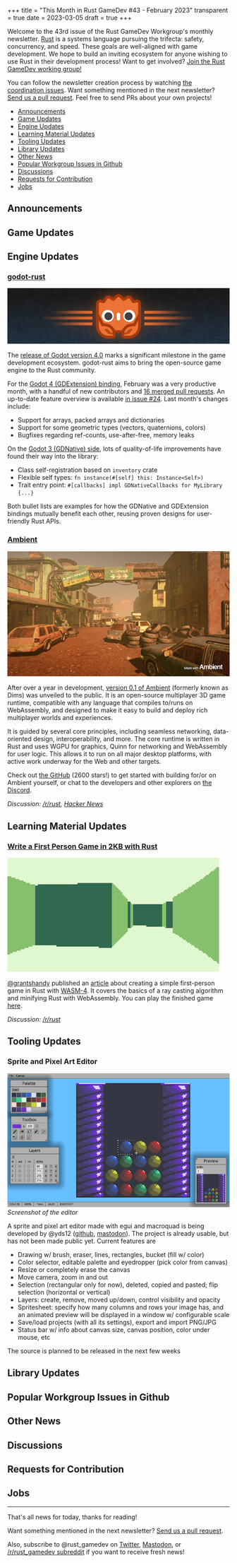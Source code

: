 +++
title = "This Month in Rust GameDev #43 - February 2023"
transparent = true
date = 2023-03-05
draft = true
+++

<!-- no toc -->

<!-- Check the post with markdownlint-->

Welcome to the 43rd issue of the Rust GameDev Workgroup's
monthly newsletter.
[Rust] is a systems language pursuing the trifecta:
safety, concurrency, and speed.
These goals are well-aligned with game development.
We hope to build an inviting ecosystem for anyone wishing
to use Rust in their development process!
Want to get involved? [Join the Rust GameDev working group!][join]

You can follow the newsletter creation process
by watching [the coordination issues][coordination].
Want something mentioned in the next newsletter?
[Send us a pull request][pr].
Feel free to send PRs about your own projects!

[rust]: https://rust-lang.org
[join]: https://github.com/rust-gamedev/wg#join-the-fun
[pr]: https://github.com/rust-gamedev/rust-gamedev.github.io
[coordination]: https://github.com/rust-gamedev/rust-gamedev.github.io/issues?q=label%3Acoordination

- [Announcements](#announcements)
- [Game Updates](#game-updates)
- [Engine Updates](#engine-updates)
- [Learning Material Updates](#learning-material-updates)
- [Tooling Updates](#tooling-updates)
- [Library Updates](#library-updates)
- [Other News](#other-news)
- [Popular Workgroup Issues in Github](#popular-workgroup-issues-in-github)
- [Discussions](#discussions)
- [Requests for Contribution](#requests-for-contribution)
- [Jobs](#jobs)

<!--
Ideal section structure is:

```
### [Title]

![image/GIF description](image link)
_image caption_

A paragraph or two with a summary and [useful links].

_Discussions:
[/r/rust](https://reddit.com/r/rust/todo),
[twitter](https://twitter.com/todo/status/123456)_

[Title]: https://first.link
[useful links]: https://other.link
```

If needed, a section can be split into subsections with a "------" delimiter.
-->

## Announcements

## Game Updates

## Engine Updates

### [godot-rust][gd-github]

![godot-rust GDExtension](godot-rust-gdextension.png)

The [release of Godot version 4.0][gd-godot4] marks a significant milestone in
the game development ecosystem. godot-rust aims to bring the open-source
game engine to the Rust community.

For the [Godot 4 (GDExtension) binding][gd-gdextension], February was a very
productive month, with a handful of new contributors and [16 merged pull
requests][gd-pulse]. An up-to-date feature overview is available
[in issue #24][gd-24]. Last month's changes include:

- Support for arrays, packed arrays and dictionaries
- Support for some geometric types (vectors, quaternions, colors)
- Bugfixes regarding ref-counts, use-after-free, memory leaks

On the [Godot 3 (GDNative) side][gd-gdnative], lots of quality-of-life
improvements have found their way into the library:

- Class self-registration based on `inventory` crate
- Flexible self types: `fn instance(#[self] this: Instance<Self>)`
- Trait entry point: `#[callbacks] impl GDNativeCallbacks for MyLibrary {...}`

Both bullet lists are examples for how the GDNative and GDExtension bindings
mutually benefit each other, reusing proven designs for user-friendly Rust APIs.

[gd-github]: https://github.com/godot-rust
[gd-gdextension]: https://github.com/godot-rust/gdextension
[gd-gdnative]: https://github.com/godot-rust/gdnative
[gd-godot4]: https://godotengine.org/article/godot-4-0-sets-sail/
[gd-pulse]: https://github.com/godot-rust/gdextension/pulse/monthly
[gd-24]: https://github.com/godot-rust/gdextension/issues/24

### [Ambient][ambient-github]

![Image of a scene made with Ambient](made_with_ambient.jpg)

After over a year in development, [version 0.1 of Ambient][ambient-blog] (formerly known as Dims) was unveiled to the public.
It is an open-source multiplayer 3D game runtime, compatible with any language that compiles to/runs on WebAssembly,
and designed to make it easy to build and deploy rich multiplayer worlds and experiences.

It is guided by several core principles, including seamless networking, data-oriented design, interoperability, and more.
The core runtime is written in Rust and uses WGPU for graphics, Quinn for networking and WebAssembly for user
logic. This allows it to run on all major desktop platforms, with active work underway for the Web and other targets.

Check out [the GitHub][ambient-github] (2600 stars!) to get started with building for/or on Ambient yourself, or chat to the developers
and other explorers on [the Discord][ambient-discord].

_Discussion: [/r/rust][ambient-reddit], [Hacker News][ambient-hn]_

[ambient-github]: https://github.com/AmbientRun/Ambient
[ambient-blog]: https://www.ambient.run/post/introducing-ambient
[ambient-reddit]: https://www.reddit.com/r/rust/comments/118wlda/introducing_ambient_01_a_runtime_for_building/
[ambient-hn]: https://news.ycombinator.com/item?id=34906166
[ambient-discord]: https://discord.gg/eQEwPCWSy8

## Learning Material Updates

### [Write a First Person Game in 2KB with Rust][firstperson-wasm4]

![Game Preview](firstperson.png)

[@grantshandy] published an [article][firstperson-wasm4] about creating a simple
first-person game in Rust with [WASM-4]. It covers the basics of a ray casting
algorithm and minifying Rust with WebAssembly. You can play the finished game
[here][firstperson-wasm4-game].

_Discussion: [/r/rust](https://reddit.com/r/rust/comments/11bdsys/fps_game_2kb_rust)_

[@grantshandy]: https://github.com/grantshandy/
[firstperson-wasm4]: https://grantshandy.github.io/posts/raycasting
[firstperson-wasm4-game]: https://grantshandy.github.io/wasm4-raycaster/
[wasm-4]: https://wasm4.org

## Tooling Updates

### Sprite and Pixel Art Editor

![Image editor screenshot](sprite_pixel_art_editor.png)
_Screenshot of the editor_

A sprite and pixel art editor made with egui and macroquad is being
developed by @yds12 ([github][yds-github], [mastodon][yds-mastodon]).
The project is already usable, but has not been made public yet. Current
features are

- Drawing w/ brush, eraser, lines, rectangles, bucket (fill w/ color)
- Color selector, editable palette and eyedropper (pick color from canvas)
- Resize or completely erase the canvas
- Move camera, zoom in and out
- Selection (rectangular only for now), deleted, copied and pasted; flip
  selection (horizontal or vertical)
- Layers: create, remove, moved up/down, control visibility and opacity
- Spritesheet: specify how many columns and rows your image has, and an
  animated preview will be displayed in a window w/ configurable scale
- Save/load projects (with all its settings), export and import PNG/JPG
- Status bar w/ info about canvas size, canvas position, color under mouse, etc

The source is planned to be released in the next few weeks

[yds-github]: https://github.com/yds12
[yds-mastodon]: https://fosstodon.org/@yds/

## Library Updates

## Popular Workgroup Issues in Github

<!-- Up to 10 links to interesting issues -->

## Other News

<!-- One-liners for plan items that haven't got their own sections. -->

## Discussions

<!-- Links to handpicked reddit/twitter/urlo/etc threads that provide
useful information -->

## Requests for Contribution

<!-- Links to "good first issue"-labels or direct links to specific tasks -->

## Jobs

<!-- An optional section for new jobs related to Rust gamedev -->

---

That's all news for today, thanks for reading!

Want something mentioned in the next newsletter?
[Send us a pull request][pr].

Also, subscribe to @rust_gamedev on [Twitter][rust_gamedev_twi],
[Mastodon][rust_gamedev_mas], or [/r/rust_gamedev subreddit][/r/rust_gamedev]
if you want to receive fresh news!

<!--
TODO: Add real links and un-comment once this post is published
**Discuss this post on**:
[/r/rust_gamedev](TODO),
[Twitter](TODO),
[Mastodon](TODO),
[Discord](https://discord.gg/yNtPTb2).
-->

[/r/rust_gamedev]: https://reddit.com/r/rust_gamedev
[rust_gamedev_twi]: https://twitter.com/rust_gamedev
[rust_gamedev_mas]: https://mastodon.gamedev.place/@rust_gamedev
